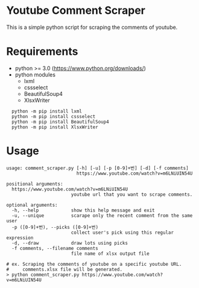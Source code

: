 # Youtube Comment Scraper
This is a simple python script for scraping the comments of youtube. 

# Requirements
* python >= 3.0 (https://www.python.org/downloads/)
* python modules
  - lxml
  - cssselect
  - BeautifulSoup4
  - XlsxWriter
```
  python -m pip install lxml
  python -m pip install cssselect
  python -m pip install BeautifulSoup4
  python -m pip install XlsxWriter
```

# Usage

```
usage: comment_scraper.py [-h] [-u] [-p [0-9]+번] [-d] [-f comments]
                          https://www.youtube.com/watch?v=m6LNiUIN54U
                          
positional arguments:
  https://www.youtube.com/watch?v=m6LNiUIN54U
                        youtube url that you want to scrape comments.

optional arguments:
  -h, --help            show this help message and exit
  -u, --unique          scarape only the recent comment from the same user
  -p ([0-9]+번), --picks ([0-9]+번)
                        collect user's pick using this regular expression
  -d, --draw            draw lots using picks
  -f comments, --filename comments
                        file name of xlsx output file
```
```
# ex. Scraping the comments of youtube on a specific youtube URL.
#     comments.xlsx file will be generated.
> python comment_scraper.py https://www.youtube.com/watch?v=m6LNiUIN54U
```
